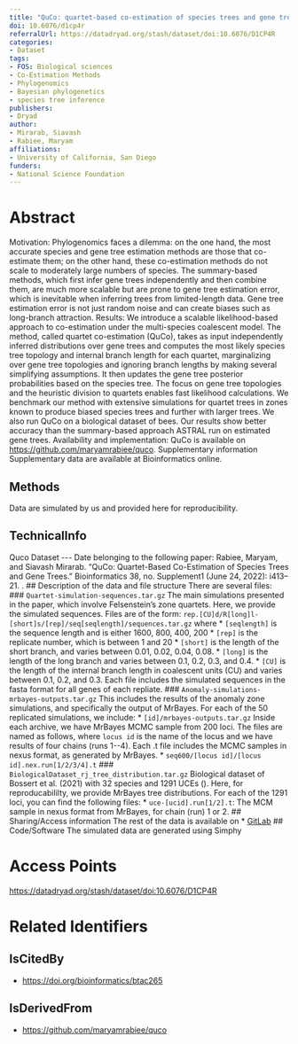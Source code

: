 ```yaml
---
title: "QuCo: quartet-based co-estimation of species trees and gene trees"
doi: 10.6076/d1cp4r
referralUrl: https://datadryad.org/stash/dataset/doi:10.6076/D1CP4R
categories:
- Dataset
tags:
- FOS: Biological sciences
- Co-Estimation Methods
- Phylogenomics
- Bayesian phylogenetics
- species tree inference
publishers:
- Dryad
author:
- Mirarab, Siavash
- Rabiee, Maryam
affiliations:
- University of California, San Diego
funders:
- National Science Foundation
---
```


# Abstract
Motivation: Phylogenomics faces a dilemma: on the one hand, the most accurate species and gene tree estimation methods are those that co-estimate them; on the other hand, these co-estimation methods do not scale to moderately large numbers of species. The summary-based methods, which first infer gene trees independently and then combine them, are much more scalable but are prone to gene tree estimation error, which is inevitable when inferring trees from limited-length data. Gene tree estimation error is not just random noise and can create biases such as long-branch attraction. Results: We introduce a scalable likelihood-based approach to co-estimation under the multi-species coalescent model. The method, called quartet co-estimation (QuCo), takes as input independently inferred distributions over gene trees and computes the most likely species tree topology and internal branch length for each quartet, marginalizing over gene tree topologies and ignoring branch lengths by making several simplifying assumptions. It then updates the gene tree posterior probabilities based on the species tree. The focus on gene tree topologies and the heuristic division to quartets enables fast likelihood calculations. We benchmark our method with extensive simulations for quartet trees in zones known to produce biased species trees and further with larger trees. We also run QuCo on a biological dataset of bees. Our results show better accuracy than the summary-based approach ASTRAL run on estimated gene trees. Availability and implementation: QuCo is available on https://github.com/maryamrabiee/quco. Supplementary information Supplementary data are available at Bioinformatics online.

## Methods
Data are simulated by us and provided here for reproducibility.

## TechnicalInfo
Quco Dataset --- Date belonging to the following paper: Rabiee, Maryam, and Siavash Mirarab. “QuCo: Quartet-Based Co-Estimation of Species Trees and Gene Trees.” Bioinformatics 38, no. Supplement1 (June 24, 2022): i413–21. . ## Description of the data and file structure There are several files: ### `Quartet-simulation-sequences.tar.gz` The main simulations presented in the paper, which involve Felsenstein’s zone quartets. Here, we provide the simulated sequences. Files are of the form: `rep.[CU]d/R[long]l-[short]s/[rep]/seq[seqlength]/sequences.tar.gz` where * `[seqlength]` is the sequence length and is either 1600, 800, 400, 200 * `[rep]` is the replicate number, which is between 1 and 20 * `[short]` is the length of the short branch, and varies between 0.01, 0.02, 0.04, 0.08. * `[long]` is the length of the long branch and varies between 0.1, 0.2, 0.3, and 0.4. * `[CU]` is the length of the internal branch length in coalescent units (CU) and varies between 0.1, 0.2, and 0.3. Each file includes the simulated sequences in the fasta format for all genes of each repliate. ### `Anomaly-simulations-mrbayes-outputs.tar.gz` This includes the results of the anomaly zone simulations, and specifically the output of MrBayes. For each of the 50 replicated simulations, we include: * `[id]/mrbayes-outputs.tar.gz` Inside each archive, we have MrBayes MCMC sample from 200 loci. The files are named as follows, where `locus id` is the name of the locus and we have results of four chains (runs 1--4). Each .t file includes the MCMC samples in nexus format, as generated by MrBayes. * `seq600/[locus id]/[locus id].nex.run[1/2/3/4].t` ### `BiologicalDataset_rj_tree_distribution.tar.gz` Biological dataset of Bossert et al. (2021) with 32 species and 1291 UCEs (). Here, for reproducabililty, we provide MrBayes tree distributions. For each of the 1291 loci, you can find the following files: * `uce-[ucid].run[1/2].t`: The MCM sample in nexus format from MrBayes, for chain (run) 1 or 2. ## Sharing/Access information The rest of the data is available on * [GitLab](https://gitlab.com/mrabiee/quo-data) ## Code/Software The simulated data are generated using Simphy

# Access Points
https://datadryad.org/stash/dataset/doi:10.6076/D1CP4R

# Related Identifiers
## IsCitedBy
- https://doi.org/bioinformatics/btac265
## IsDerivedFrom
- https://github.com/maryamrabiee/quco